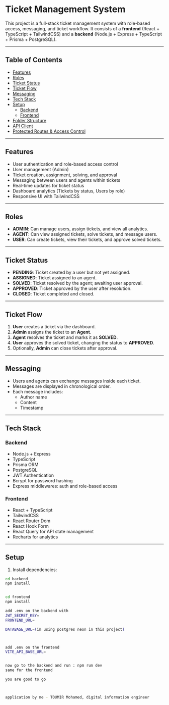 # Ticket Management System

This project is a full-stack ticket management system with role-based access, messaging, and ticket workflow. It consists of a **frontend** (React + TypeScript + TailwindCSS) and a **backend** (Node.js + Express + TypeScript + Prisma + PostgreSQL).

---

## Table of Contents

- [Features](#features)
- [Roles](#roles)
- [Ticket Status](#ticket-status)
- [Ticket Flow](#ticket-flow)
- [Messaging](#messaging)
- [Tech Stack](#tech-stack)
- [Setup](#setup)
  - [Backend](#backend)
  - [Frontend](#frontend)
- [Folder Structure](#folder-structure)
- [API Client](#api-client)
- [Protected Routes & Access Control](#protected-routes--access-control)

---

## Features

- User authentication and role-based access control
- User management (Admin)
- Ticket creation, assignment, solving, and approval
- Messaging between users and agents within tickets
- Real-time updates for ticket status
- Dashboard analytics (Tickets by status, Users by role)
- Responsive UI with TailwindCSS

---

## Roles

- **ADMIN**: Can manage users, assign tickets, and view all analytics.
- **AGENT**: Can view assigned tickets, solve tickets, and message users.
- **USER**: Can create tickets, view their tickets, and approve solved tickets.

---

## Ticket Status

- **PENDING**: Ticket created by a user but not yet assigned.
- **ASSIGNED**: Ticket assigned to an agent.
- **SOLVED**: Ticket resolved by the agent; awaiting user approval.
- **APPROVED**: Ticket approved by the user after resolution.
- **CLOSED**: Ticket completed and closed.

---

## Ticket Flow

1. **User** creates a ticket via the dashboard.
2. **Admin** assigns the ticket to an **Agent**.
3. **Agent** resolves the ticket and marks it as **SOLVED**.
4. **User** approves the solved ticket, changing the status to **APPROVED**.
5. Optionally, **Admin** can close tickets after approval.

---

## Messaging

- Users and agents can exchange messages inside each ticket.
- Messages are displayed in chronological order.
- Each message includes:
  - Author name
  - Content
  - Timestamp

---

## Tech Stack

### Backend
- Node.js + Express
- TypeScript
- Prisma ORM
- PostgreSQL
- JWT Authentication
- Bcrypt for password hashing
- Express middlewares: auth and role-based access

### Frontend
- React + TypeScript
- TailwindCSS
- React Router Dom
- React Hook Form
- React Query for API state management
- Recharts for analytics

---

## Setup


1. Install dependencies:
```bash
cd backend
npm install


cd frontend 
npm install 

add .env on the backend with 
JWT_SECRET_KEY=
FRONTEND_URL=

DATABASE_URL=(im using postgres neon in this project)



add .env on the frontend 
VITE_API_BASE_URL=


now go to the backend and run : npm run dev
same for the frontend 

you are good to go 



application by me - TOUMIR Mohamed, digital information engineer




